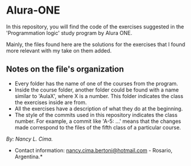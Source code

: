 # Alura-ONE

 In this repository, you will find the code of the exercises suggested in the 'Programmation logic' study program by Alura ONE. 

 Mainly, the files found here are the solutions for the exercises that I found more relevant with my take on them added.

## Notes on the file's organization
- Every folder has the name of one of the courses from the program. 
- Inside the course folder, another folder could be found with a name similar to 'AulaX', where X is a number. 
This folder indicates the class the exercises inside are from.
- All the exercises have a description of what they do at the beginning.
- The style of the commits used in this repository indicates the class number. For example, a commit like 'A-5: ...' means 
 that the changes made correspond to the files of the fifth class of a particular course.



*By: Nancy L. Cima.* 
*   Contact information: nancy.cima.bertoni@hotmail.com - Rosario, Argentina.*
